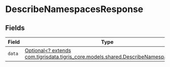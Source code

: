 # DescribeNamespacesResponse


## Fields

| Field                                                                                                                                | Type                                                                                                                                 | Required                                                                                                                             | Description                                                                                                                          |
| ------------------------------------------------------------------------------------------------------------------------------------ | ------------------------------------------------------------------------------------------------------------------------------------ | ------------------------------------------------------------------------------------------------------------------------------------ | ------------------------------------------------------------------------------------------------------------------------------------ |
| `data`                                                                                                                               | [Optional<? extends com.tigrisdata.tigris_core.models.shared.DescribeNamespacesData>](../../models/shared/DescribeNamespacesData.md) | :heavy_minus_sign:                                                                                                                   | N/A                                                                                                                                  |